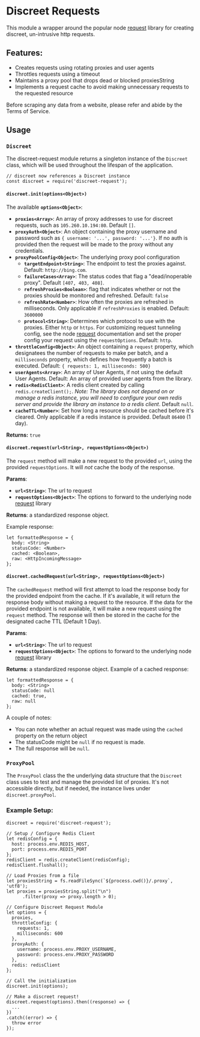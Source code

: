 # Discreet Requests

This module a wrapper around the popular node [request](https://github.com/request/request) library for creating discreet, un-intrusive http requests.  

## Features:

* Creates requests using rotating proxies and user agents
* Throttles requests using a timeout
* Maintains a proxy pool that drops dead or blocked proxiesString
* Implements a request cache to avoid making unnecessary requests to the requested resource

Before scraping any data from a website, please refer and abide by the Terms of Service.

## Usage

### `Discreet`

The discreet-request module returns a singleton instance of the `Discreet` class, which will be used throughout the lifespan of the application.

```
// discreet now references a Discreet instance
const discreet = require('discreet-request');
```

#### `discreet.init(options<Object>)`

The available **`options<Object>`**:

* **`proxies<Array>`**: An array of proxy addresses to use for discreet requests, such as `105.260.10.194:80`. Default `[]`.
* **`proxyAuth<Object>`**: An object containing the proxy username and password such as `{ username: '...', password: '...'}`. If no auth is provided then the request will be made to the proxy without any credentials.
* **`proxyPoolConfig<Object>`**: The underlying proxy pool configuration
    * **`targetEndpoint<String>`**: The endpoint to test the proxies against. Default: `http://bing.com`.
    * **`failureCases<Array>`**: The status codes that flag a "dead/inoperable proxy". Default `[407, 403, 408]`.
    * **`refreshProxies<Boolean>`**:  flag that indicates whether or not the proxies should be monitored and refreshed. Default: `false`
    * **`refreshRate<Number>`**: How often the proxies are refreshed in milliseconds. Only applicable if `refreshProxies` is enabled. Default: `3600000`
    * **`protocol<String>`**: Determines which protocol to use with the proxies. Either `http` or `https`. For customizing request tunneling config, see the node [request](https://github.com/request/request) documentation and set the proper config your request using the `requestOptions`. Default: `http`.
* **`throttleConfig<Object>`**: An object containing a `request` property, which designatees the number of requests to make per batch, and a `milliseconds` property, which defines how frequently a batch is executed. Default: `{ requests: 1, milliseconds: 500}`
* **`userAgents<Array>`**: An array of User Agents, if not using the default User Agents. Default: An array of provided user agents from the library.
* **`redis<RedisClient>`**: A redis client created by calling `redis.createClient();`. *Note: The library does not depend on or manage a redis instance, you will need to configure your own redis server and provide the library an instance to a redis client*. Default `null`.
* **`cacheTTL<Number>`**: Set how long a resource should be cached before it's cleared. Only applicable if a redis instance is provided. Default `86400` (1 day).

**Returns:** `true`


#### `discreet.request(url<String>, requestOptions<Object>)`

The `request` method will make a new request to the provided `url`, using the provided `requestOptions`. It will *not* cache the body of the response.

**Params**:
* **`url<String>`**: The url to request
* **`requestOptions<Object>`**: The options to forward to the underlying node [request](https://github.com/request/request) library

**Returns**: a standardized response object.

Example response:
```
let formattedResponse = {
  body: <String>
  statusCode: <Number>
  cached: <Boolean>,
  raw: <HttpIncomingMessage>
};
```

#### `discreet.cachedRequest(url<String>, requestOptions<Object>)`

The `cachedRequest` method will first attempt to load the response body for the provided endpoint from the cache. If it's available, it will return the response body without making a request to the resource. If the data for the provided endpoint is not available, it will make a new request using the `request` method. The response will then be stored in the cache for the designated cache TTL (Default 1 Day).

**Params**:
* **`url<String>`**: The url to request
* **`requestOptions<Object>`**: The options to forward to the underlying node [request](https://github.com/request/request) library

**Returns**: a standardized response object.
Example of a cached response:
```
let formattedResponse = {
  body: <String>
  statusCode: null
  cached: true,
  raw: null
};
```
A couple of notes:
* You can note whether an actual request was made using the `cached` property on the return object
* The statusCode might be `null` if no request is made.
* The full response will be `null`.

### `ProxyPool`

The `ProxyPool` class the the underlying data structure that the `Discreet` class uses to test and manage the provided list of proxies. It's not accessible directly, but if needed, the instance lives under `discreet.proxyPool`.

### Example Setup:

```
discreet = require('discreet-request');

// Setup / Configure Redis Client
let redisConfig = {
  host: process.env.REDIS_HOST,
  port: process.env.REDIS_PORT
};
redisClient = redis.createClient(redisConfig);
redisClient.flushall();

// Load Proxies from a file
let proxiesString = fs.readFileSync(`${process.cwd()}/.proxy`, 'utf8');
let proxies = proxiesString.split("\n")
      .filter(proxy => proxy.length > 0);

// Configure Discreet Request Module
let options = {
  proxies,
  throttleConfig: {
    requests: 1,
    milliseconds: 600
  },
  proxyAuth: {
    username: process.env.PROXY_USERNAME,
    password: process.env.PROXY_PASSWORD
  },
  redis: redisClient
};

// Call the initialization
discreet.init(options);

// Make a discreet request!
discreet.request(options).then((response) => {
  ...
})
.catch((error) => {
  throw error
});
```
